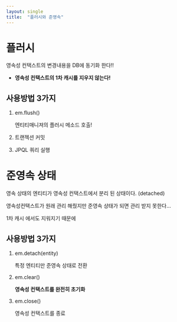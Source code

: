 ```yaml
---
layout: single
title:  "플러시와 준영속"
---
```


# 플러시

영속성 컨택스트의 변경내용을 DB에 동기화 한다!!

- **영속성 컨택스트의 1차 캐시를 지우지 않는다!**

## 사용방법 3가지

1. em.flush()
    
    엔티티매니져의 플러시 메소드 호출!
    
2. 트랜젝션 커밋
3. JPQL 쿼리 실행

# 준영속 상태

영속 상태의 엔티티가 영속성 컨택스트에서 분리 된 상태이다. (detached)

영속성컨택스트가 원래 관리 해줬지만 준영속 상태가 되면 관리 받지 못한다…

1차 캐시 에서도 지워지기 때문에 

## 사용방법 3가지

1. em.detach(entity)
    
    특정 엔티티만 준영속 상태로 전환
    
2. em.clear()
    
    **영속성 컨택스트를 완전히 초기화**
    
3. em.close()
    
    영속성 컨택스트를 종료